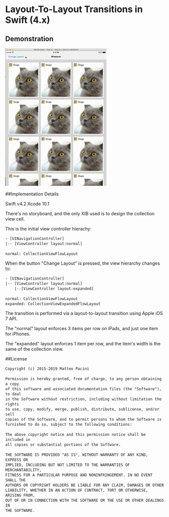 # Layout-To-Layout Transitions in Swift (4.x)

## Demonstration

![1.gif](1.gif)

##Implementation Details

Swift v4.2
Xcode 10.1

There's no storyboard, and the only XIB used is to design the collection view cell.

This is the initial view controller hierachy:

    - [UINavigationController]
    |-- [ViewController layout:normal]

    normal: CollectionViewFlowLayout

When the button "Change Layout" is pressed, the view hierarchy changes to:

    - [UINavigationController]
    |-- [ViewController layout:normal]
        |--[ViewController layout:expanded]

    normal: CollectionViewFlowLayout
    expanded: CollectionViewExpandedFlowLayout

The transition is performed via a layout-to-layout transition using Apple iOS 7 API.

The "normal" layout enforces 3 items per row on iPads, and just one item for iPhones.

The "expanded" layout enforces 1 item per row, and the item's width is the same of the collection view.

##License

    Copyright (c) 2015-2019 Matteo Pacini

    Permission is hereby granted, free of charge, to any person obtaining a copy
    of this software and associated documentation files (the "Software"), to deal
    in the Software without restriction, including without limitation the rights
    to use, copy, modify, merge, publish, distribute, sublicense, and/or sell
    copies of the Software, and to permit persons to whom the Software is
    furnished to do so, subject to the following conditions:

    The above copyright notice and this permission notice shall be included in
    all copies or substantial portions of the Software.

    THE SOFTWARE IS PROVIDED "AS IS", WITHOUT WARRANTY OF ANY KIND, EXPRESS OR
    IMPLIED, INCLUDING BUT NOT LIMITED TO THE WARRANTIES OF MERCHANTABILITY,
    FITNESS FOR A PARTICULAR PURPOSE AND NONINFRINGEMENT. IN NO EVENT SHALL THE
    AUTHORS OR COPYRIGHT HOLDERS BE LIABLE FOR ANY CLAIM, DAMAGES OR OTHER
    LIABILITY, WHETHER IN AN ACTION OF CONTRACT, TORT OR OTHERWISE, ARISING FROM,
    OUT OF OR IN CONNECTION WITH THE SOFTWARE OR THE USE OR OTHER DEALINGS IN
    THE SOFTWARE.
